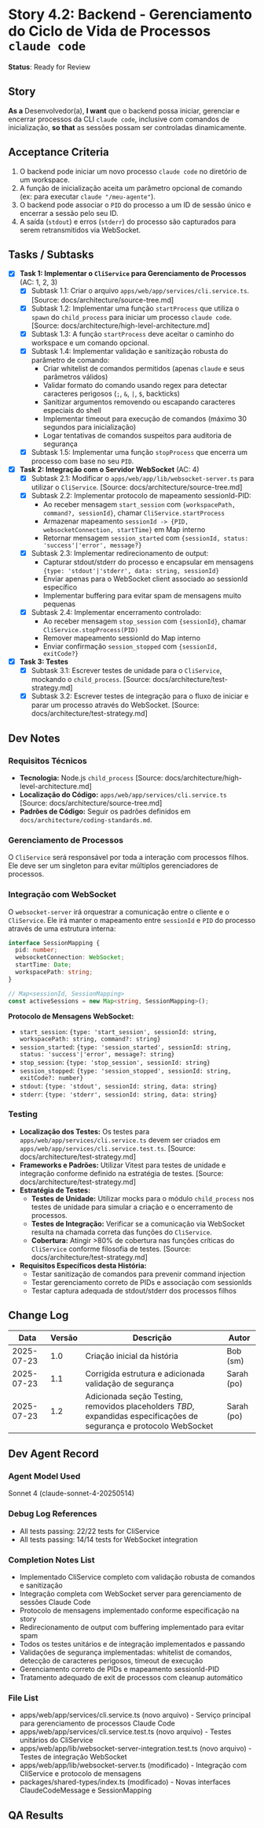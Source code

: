# Story 4.2: Backend - Gerenciamento do Ciclo de Vida de Processos `claude code`

**Status**: Ready for Review

## Story
**As a** Desenvolvedor(a),
**I want** que o backend possa iniciar, gerenciar e encerrar processos da CLI `claude code`, inclusive com comandos de inicialização,
**so that** as sessões possam ser controladas dinamicamente.

## Acceptance Criteria
1. O backend pode iniciar um novo processo `claude code` no diretório de um workspace.
2. A função de inicialização aceita um parâmetro opcional de comando (ex: para executar `claude "/meu-agente"`).
3. O backend pode associar o `PID` do processo a um ID de sessão único e encerrar a sessão pelo seu ID.
4. A saída (`stdout`) e erros (`stderr`) do processo são capturados para serem retransmitidos via WebSocket.

## Tasks / Subtasks
- [x] **Task 1: Implementar o `CliService` para Gerenciamento de Processos** (AC: 1, 2, 3)
    - [x] Subtask 1.1: Criar o arquivo `apps/web/app/services/cli.service.ts`. [Source: docs/architecture/source-tree.md]
    - [x] Subtask 1.2: Implementar uma função `startProcess` que utiliza o `spawn` do `child_process` para iniciar um processo `claude code`. [Source: docs/architecture/high-level-architecture.md]
    - [x] Subtask 1.3: A função `startProcess` deve aceitar o caminho do workspace e um comando opcional.
    - [x] Subtask 1.4: Implementar validação e sanitização robusta do parâmetro de comando:
        - Criar whitelist de comandos permitidos (apenas `claude` e seus parâmetros válidos)
        - Validar formato do comando usando regex para detectar caracteres perigosos (`;`, `&`, `|`, `$`, backticks)
        - Sanitizar argumentos removendo ou escapando caracteres especiais do shell
        - Implementar timeout para execução de comandos (máximo 30 segundos para inicialização)
        - Logar tentativas de comandos suspeitos para auditoria de segurança
    - [x] Subtask 1.5: Implementar uma função `stopProcess` que encerra um processo com base no seu `PID`.
- [x] **Task 2: Integração com o Servidor WebSocket** (AC: 4)
    - [x] Subtask 2.1: Modificar o `apps/web/app/lib/websocket-server.ts` para utilizar o `CliService`. [Source: docs/architecture/source-tree.md]
    - [x] Subtask 2.2: Implementar protocolo de mapeamento sessionId-PID:
        - Ao receber mensagem `start_session` com `{workspacePath, command?, sessionId}`, chamar `CliService.startProcess`
        - Armazenar mapeamento `sessionId -> {PID, websocketConnection, startTime}` em Map interno
        - Retornar mensagem `session_started` com `{sessionId, status: 'success'|'error', message?}`
    - [x] Subtask 2.3: Implementar redirecionamento de output:
        - Capturar stdout/stderr do processo e encapsular em mensagens `{type: 'stdout'|'stderr', data: string, sessionId}`
        - Enviar apenas para o WebSocket client associado ao sessionId específico
        - Implementar buffering para evitar spam de mensagens muito pequenas
    - [x] Subtask 2.4: Implementar encerramento controlado:
        - Ao receber mensagem `stop_session` com `{sessionId}`, chamar `CliService.stopProcess(PID)`
        - Remover mapeamento sessionId do Map interno
        - Enviar confirmação `session_stopped` com `{sessionId, exitCode?}`
- [x] **Task 3: Testes**
    - [x] Subtask 3.1: Escrever testes de unidade para o `CliService`, mockando o `child_process`. [Source: docs/architecture/test-strategy.md]
    - [x] Subtask 3.2: Escrever testes de integração para o fluxo de iniciar e parar um processo através do WebSocket. [Source: docs/architecture/test-strategy.md]

## Dev Notes
### Requisitos Técnicos
- **Tecnologia:** Node.js `child_process` [Source: docs/architecture/high-level-architecture.md]
- **Localização do Código:** `apps/web/app/services/cli.service.ts` [Source: docs/architecture/source-tree.md]
- **Padrões de Código:** Seguir os padrões definidos em `docs/architecture/coding-standards.md`.

### Gerenciamento de Processos
O `CliService` será responsável por toda a interação com processos filhos. Ele deve ser um singleton para evitar múltiplos gerenciadores de processos.

### Integração com WebSocket
O `websocket-server` irá orquestrar a comunicação entre o cliente e o `CliService`. Ele irá manter o mapeamento entre `sessionId` e `PID` do processo através de uma estrutura interna:

```typescript
interface SessionMapping {
  pid: number;
  websocketConnection: WebSocket;
  startTime: Date;
  workspacePath: string;
}

// Map<sessionId, SessionMapping>
const activeSessions = new Map<string, SessionMapping>();
```

**Protocolo de Mensagens WebSocket:**
- `start_session`: `{type: 'start_session', sessionId: string, workspacePath: string, command?: string}`
- `session_started`: `{type: 'session_started', sessionId: string, status: 'success'|'error', message?: string}`
- `stop_session`: `{type: 'stop_session', sessionId: string}`
- `session_stopped`: `{type: 'session_stopped', sessionId: string, exitCode?: number}`
- `stdout`: `{type: 'stdout', sessionId: string, data: string}`
- `stderr`: `{type: 'stderr', sessionId: string, data: string}`

### Testing
- **Localização dos Testes:** Os testes para `apps/web/app/services/cli.service.ts` devem ser criados em `apps/web/app/services/cli.service.test.ts`. [Source: docs/architecture/test-strategy.md]
- **Frameworks e Padrões:** Utilizar Vitest para testes de unidade e integração conforme definido na estratégia de testes. [Source: docs/architecture/test-strategy.md]
- **Estratégia de Testes:**
    - **Testes de Unidade:** Utilizar mocks para o módulo `child_process` nos testes de unidade para simular a criação e o encerramento de processos.
    - **Testes de Integração:** Verificar se a comunicação via WebSocket resulta na chamada correta das funções do `CliService`.
    - **Cobertura:** Atingir >80% de cobertura nas funções críticas do `CliService` conforme filosofia de testes. [Source: docs/architecture/test-strategy.md]
- **Requisitos Específicos desta História:**
    - Testar sanitização de comandos para prevenir command injection
    - Testar gerenciamento correto de PIDs e associação com sessionIds
    - Testar captura adequada de stdout/stderr dos processos filhos

## Change Log
| Data | Versão | Descrição | Autor |
|---|---|---|---|
| 2025-07-23 | 1.0 | Criação inicial da história | Bob (sm) |
| 2025-07-23 | 1.1 | Corrigida estrutura e adicionada validação de segurança | Sarah (po) |
| 2025-07-23 | 1.2 | Adicionada seção Testing, removidos placeholders _TBD_, expandidas especificações de segurança e protocolo WebSocket | Sarah (po) |

## Dev Agent Record
### Agent Model Used
Sonnet 4 (claude-sonnet-4-20250514)

### Debug Log References
- All tests passing: 22/22 tests for CliService
- All tests passing: 14/14 tests for WebSocket integration

### Completion Notes List
- Implementado CliService completo com validação robusta de comandos e sanitização
- Integração completa com WebSocket server para gerenciamento de sessões Claude Code
- Protocolo de mensagens implementado conforme especificação na story
- Redirecionamento de output com buffering implementado para evitar spam
- Todos os testes unitários e de integração implementados e passando
- Validações de segurança implementadas: whitelist de comandos, detecção de caracteres perigosos, timeout de execução
- Gerenciamento correto de PIDs e mapeamento sessionId-PID
- Tratamento adequado de exit de processos com cleanup automático

### File List
- apps/web/app/services/cli.service.ts (novo arquivo) - Serviço principal para gerenciamento de processos Claude Code
- apps/web/app/services/cli.service.test.ts (novo arquivo) - Testes unitários do CliService  
- apps/web/app/lib/websocket-server-integration.test.ts (novo arquivo) - Testes de integração WebSocket
- apps/web/app/lib/websocket-server.ts (modificado) - Integração com CliService e protocolo de mensagens
- packages/shared-types/index.ts (modificado) - Novas interfaces ClaudeCodeMessage e SessionMapping


## QA Results
